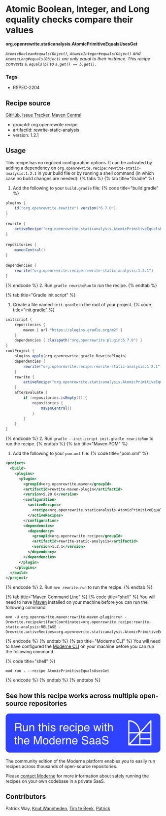 # Atomic Boolean, Integer, and Long equality checks compare their values

**org.openrewrite.staticanalysis.AtomicPrimitiveEqualsUsesGet**

_`AtomicBoolean#equals(Object)`, `AtomicInteger#equals(Object)` and `AtomicLong#equals(Object)` are only equal to their instance. This recipe converts `a.equals(b)` to `a.get() == b.get()`._

### Tags

* RSPEC-2204

## Recipe source

[GitHub](https://github.com/openrewrite/rewrite-static-analysis/blob/main/src/main/java/org/openrewrite/staticanalysis/AtomicPrimitiveEqualsUsesGet.java), [Issue Tracker](https://github.com/openrewrite/rewrite-static-analysis/issues), [Maven Central](https://central.sonatype.com/artifact/org.openrewrite.recipe/rewrite-static-analysis/1.2.1/jar)

* groupId: org.openrewrite.recipe
* artifactId: rewrite-static-analysis
* version: 1.2.1


## Usage

This recipe has no required configuration options. It can be activated by adding a dependency on `org.openrewrite.recipe:rewrite-static-analysis:1.2.1` in your build file or by running a shell command (in which case no build changes are needed): 
{% tabs %}
{% tab title="Gradle" %}
1. Add the following to your `build.gradle` file:
{% code title="build.gradle" %}
```groovy
plugins {
    id("org.openrewrite.rewrite") version("6.7.0")
}

rewrite {
    activeRecipe("org.openrewrite.staticanalysis.AtomicPrimitiveEqualsUsesGet")
}

repositories {
    mavenCentral()
}

dependencies {
    rewrite("org.openrewrite.recipe:rewrite-static-analysis:1.2.1")
}
```
{% endcode %}
2. Run `gradle rewriteRun` to run the recipe.
{% endtab %}

{% tab title="Gradle init script" %}
1. Create a file named `init.gradle` in the root of your project.
{% code title="init.gradle" %}
```groovy
initscript {
    repositories {
        maven { url "https://plugins.gradle.org/m2" }
    }
    dependencies { classpath("org.openrewrite:plugin:6.7.0") }
}
rootProject {
    plugins.apply(org.openrewrite.gradle.RewritePlugin)
    dependencies {
        rewrite("org.openrewrite.recipe:rewrite-static-analysis:1.2.1")
    }
    rewrite {
        activeRecipe("org.openrewrite.staticanalysis.AtomicPrimitiveEqualsUsesGet")
    }
    afterEvaluate {
        if (repositories.isEmpty()) {
            repositories {
                mavenCentral()
            }
        }
    }
}
```
{% endcode %}
2. Run `gradle --init-script init.gradle rewriteRun` to run the recipe.
{% endtab %}
{% tab title="Maven POM" %}
1. Add the following to your `pom.xml` file:
{% code title="pom.xml" %}
```xml
<project>
  <build>
    <plugins>
      <plugin>
        <groupId>org.openrewrite.maven</groupId>
        <artifactId>rewrite-maven-plugin</artifactId>
        <version>5.20.0</version>
        <configuration>
          <activeRecipes>
            <recipe>org.openrewrite.staticanalysis.AtomicPrimitiveEqualsUsesGet</recipe>
          </activeRecipes>
        </configuration>
        <dependencies>
          <dependency>
            <groupId>org.openrewrite.recipe</groupId>
            <artifactId>rewrite-static-analysis</artifactId>
            <version>1.2.1</version>
          </dependency>
        </dependencies>
      </plugin>
    </plugins>
  </build>
</project>
```
{% endcode %}
2. Run `mvn rewrite:run` to run the recipe.
{% endtab %}

{% tab title="Maven Command Line" %}
{% code title="shell" %}
You will need to have [Maven](https://maven.apache.org/download.cgi) installed on your machine before you can run the following command.

```shell
mvn -U org.openrewrite.maven:rewrite-maven-plugin:run -Drewrite.recipeArtifactCoordinates=org.openrewrite.recipe:rewrite-static-analysis:RELEASE -Drewrite.activeRecipes=org.openrewrite.staticanalysis.AtomicPrimitiveEqualsUsesGet
```
{% endcode %}
{% endtab %}
{% tab title="Moderne CLI" %}
You will need to have configured the [Moderne CLI](https://docs.moderne.io/moderne-cli/cli-intro) on your machine before you can run the following command.

{% code title="shell" %}
```shell
mod run . --recipe AtomicPrimitiveEqualsUsesGet
```
{% endcode %}
{% endtab %}
{% endtabs %}

## See how this recipe works across multiple open-source repositories

[![Moderne Link Image](/.gitbook/assets/ModerneRecipeButton.png)](https://app.moderne.io/recipes/org.openrewrite.staticanalysis.AtomicPrimitiveEqualsUsesGet)

The community edition of the Moderne platform enables you to easily run recipes across thousands of open-source repositories.

Please [contact Moderne](https://moderne.io/product) for more information about safely running the recipes on your own codebase in a private SaaS.

## Contributors
Patrick Way, [Knut Wannheden](mailto:knut@moderne.io), [Tim te Beek](mailto:timtebeek@gmail.com), [Patrick](mailto:patway99@gmail.com)
